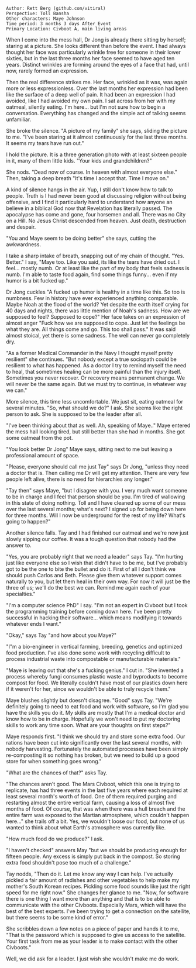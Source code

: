 ```
Author: Rett Berg (github.com/vitiral)
Perspective: Toll Bansha
Other characters: Maye Johnson
Time period: 3 months 3 days After Event
Primary Location: Civboot A, main living areas
```

When I come into the mess hall, Dr Jong is already there sitting by herself;
staring at a picture. She looks different than before the event. I had always
thought her face was particularly wrinkle free for someone in their lower
sixties, but in the last three months her face seemed to have aged ten years.
Distinct wrinkles are forming around the eyes of a face that had, until now,
rarely formed an expression.

Then the real difference strikes me. Her face, wrinkled as it was, was again
more or less expressionless. Over the last months her expression had been like
the surface of a deep well of pain. It had been an expression I had avoided,
like I had avoided my own pain. I sat across from her with my oatmeal, silently
eating. I'm here... but I'm not sure how to begin a conversation. Everything has
changed and the simple act of talking seems unfamiliar.

She broke the silence. "A picture of my family" she says, sliding the picture to
me. "I've been staring at it almost continuously for the last three months. It
seems my tears have run out."

I hold the picture. It is a three generation photo with at least sixteen people
in it, many of them little kids. "Your kids and grandchildren?"

She nods. "Dead now of course. In heaven with almost everyone else." Then,
taking a deep breath "It's time I accept that. Time I move on."

A kind of silence hangs in the air. Yup, I still don't know how to talk to
people.  Truth is I had never been good at discussing religion without being
offensive, and I find it particularly hard to understand how anyone an believe
in a biblical God now that Revelation has literally passed. The apocalypse has
come and gone, four horsemen and all. There was no City on a Hill. No Jesus
Christ descended from heaven. Just death, destruction and despair.

"You and Maye seem to be doing better" she says, cutting the awkwardness.

I take a sharp intake of breath, snapping out of my chain of thought. "Yes.
Better." I say, "Maye too. Like you said, its like the tears have dried out. I
feel...  mostly numb. Or at least like the part of my body that feels sadness
is numb. I'm able to taste food again, find some things funny... even if my
humor is a bit fucked up."

Dr Jong cuckles "A fucked up humor is healthy in a time like this. So too is
numbness. Few in history have ever experienced anything comparable. Maybe Noah
at the flood of the world? Yet despite the earth itself crying for 40 days and
nights, there was little mention of Noah's sadness. How are we supposed to feel?
Supposed to cope?" Her face takes on an expression of almost anger "Fuck how we
are supposed to cope. Just let the feelings be what they are. All things come
and go. This too shall pass." It was said almost stoical, yet there is some
sadness. The well can never go completely dry.

"As a former Medical Commander in the Navy I thought myself pretty resilient"
she continues. "But nobody except a true sociopath could be resilient to what
has happened. As a doctor I try to remind myself the need to heal, that
sometimes healing can be more painful than the injury itself. Sometimes you
never recover. Or recovery means permanent change. We will never be the same
again. But we must try to continue, in whatever way we can."

More silence, this time less uncomfortable. We just sit, eating oatmeal for
several minutes. "So, what should we do?" I ask. She seems like the right
person to ask. She is supposed to be the leader after all.

"I've been thinking about that as well. Ah, speaking of Maye.." Maye entered the
mess hall looking tired, but still better than she had in months. She got some
oatmeal from the pot.

"You look better Dr Jong" Maye says, sitting next to me but leaving a
professional amount of space.

"Please, everyone should call me just Tay" says Dr Jong, "unless they need a
doctor that is. Then calling me Dr will get my attention. There are very few
people left alive, there is no need for hierarchies any longer."

"Tay then" says Maye, "but I disagree with you. I very much want someone to be
in charge and I feel that person should be you. I'm tired of wallowing in this
state of doing nothing. Toll and I have cleaned up some of our mess over the
last several months; what's next? I signed up for being down here for three
months. Will I now be underground for the rest of my life? What's going to
happen?"

Another silence falls. Tay and I had finished our oatmeal and we're now just
slowly sipping our coffee. It was a tough question that nobody had the answer
to.

"Yes, you are probably right that we need a leader" says Tay. "I'm hurting just
like everyone else so I wish that didn't have to be me, but I've probably got
to be the one to bite the bullet and do it. First of all I don't think we should
push Carlos and Beth. Please give them whatever support comes naturally to you,
but let them heal in their own way. For now it will just be the three of us;
we'll do the best we can. Remind me again each of your specialties."

"I'm a computer science PhD" I say. "I'm not an expert in Civboot but I took
the programming training before coming down here. I've been pretty successful
in hacking their software... which means modifying it towards whatever ends I
want."

"Okay," says Tay "and how about you Maye?"

"I"m a bio-engineer in vertical farming, breeding, genetics and optimized food
production. I've also done some work with recycling difficult to process
industrial waste into compostable or manufacturable materials."

"Maye is leaving out that she's a fucking genius." I cut in. "She invented a
process whereby fungi consumes plastic waste and byproducts to become compost
for food. We literally couldn't have most of our plastics down here if it
weren't for her, since we wouldn't be able to truly recycle them."

Maye blushes slightly but doesn't disagree. "Good" says Tay. "We're definitely
going to need to eat food and work with software, so I'm glad you have the
skills you do it. My skills are mostly that I'm a medical doctor and know how to
be in charge. Hopefully we won't need to put my doctoring skills to work any
time soon. What are your thoughts on first steps?"

Maye responds first. "I think we should try and store some extra food.  Our
rations have been cut into significantly over the last several months, with
nobody harvesting. Fortunately the automated processes have been simply
re-composting it so nothing has broken, but we need to build up a good store for
when something goes wrong."

"What are the chances of that?" asks Tay.

"The chances aren't good. The Mars Civboot, which this one is trying to
replicate, has had three events in the last five years where each required at
least several month's worth of food. One of them required purging and
restarting almost the entire vertical farm, causing a loss of almost five
months of food. Of course, that was when there was a hull breach and the entire
farm was exposed to the Martian atmosphere, which couldn't happen here..." she
trails off a bit. Yes, we wouldn't loose our food, but none of us wanted to
think about what Earth's atmosphere was currently like.

"How much food do we produce?" I ask.

"I haven't checked" answers May "but we should be producing enough for fifteen
people. Any excess is simply put back in the compost. So storing extra food
shouldn't pose too much of a challenge."

Tay nodds, "Then do it. Let me know any way I can help. I've actually pickled
a fair amount of radishes and other vegetables to help make my mother's South
Korean recipes. Pickling some food sounds like just the right speed for me right
now." She changes her glance to me. "Now, for software there is one thing I want
more than anything and that is to be able to communicate with the other
Civboots. Especially Mars, which will have the best of the best experts. I've
been trying to get a connection on the satellite, but there seems to be some
kind of error."

She scribbles down a few notes on a piece of paper and hands it to me, "That
is the password which is supposed to give us access to the satellite. Your first
task from me as your leader is to make contact with the other Civboots."

Well, we did ask for a leader. I just wish she wouldn't make me do work.
